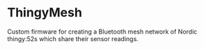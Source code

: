 # ThingyMesh
Custom firmware for creating a Bluetooth mesh network of Nordic thingy:52s which share their sensor readings.
